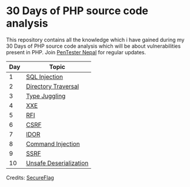 # 30 Days of PHP source code analysis

This repository contains all the knowledge which i have gained during my 30 Days of PHP source code analysis which will be about vulnerabilities present in PHP. Join [PenTester Nepal](https://www.facebook.com/groups/548574625199832) for regular updates.

| Day     | Topic      |
| ------------- | ------------- | 
| 1         | [SQL Injection](Day_01)
| 2         | [Directory Traversal](Day_02)         | 
| 3         | [Type Juggling](Day_03)         | 
| 4         | [XXE](Day_04)                    |
| 5         | [RFI](Day_05)                    |
| 6         | [CSRF](Day_06)                    |
| 7         | [IDOR](Day_07)                    |
| 8         | [Command Injection](Day_08)                    |
| 9         | [SSRF](Day_09)                    |
| 10        | [Unsafe Deserialization](Day_10) |
Credits: [SecureFlag](https://secureflag.owasp.org/)
